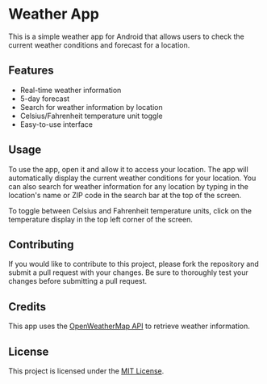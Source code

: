 # Weather App

This is a simple weather app for Android that allows users to check the current weather conditions and forecast for a location.

## Features

- Real-time weather information
- 5-day forecast
- Search for weather information by location
- Celsius/Fahrenheit temperature unit toggle
- Easy-to-use interface

## Usage

To use the app, open it and allow it to access your location. The app will automatically display the current weather conditions for your location. You can also search for weather information for any location by typing in the location's name or ZIP code in the search bar at the top of the screen.

To toggle between Celsius and Fahrenheit temperature units, click on the temperature display in the top left corner of the screen.

## Contributing

If you would like to contribute to this project, please fork the repository and submit a pull request with your changes. Be sure to thoroughly test your changes before submitting a pull request.

## Credits

This app uses the [OpenWeatherMap API](https://openweathermap.org/api) to retrieve weather information.

## License

This project is licensed under the [MIT License](LICENSE).
